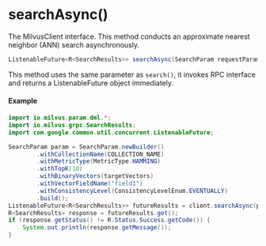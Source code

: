 # searchAsync()

The MilvusClient interface. This method conducts an approximate nearest neighbor (ANN) search asynchronously.

```java
ListenableFuture<R<SearchResults>> searchAsync(SearchParam requestParam);
```

This method uses the same parameter as `search()`, it invokes RPC interface and returns a ListenableFuture object immediately.

#### Example

```java
import io.milvus.param.dml.*;
import io.milvus.grpc.SearchResults;
import com.google.common.util.concurrent.ListenableFuture;

SearchParam param = SearchParam.newBuilder()
        .withCollectionName(COLLECTION_NAME)
        .withMetricType(MetricType.HAMMING)
        .withTopK(10)
        .withBinaryVectors(targetVectors)
        .withVectorFieldName("field1")
        .withConsistencyLevel(ConsistencyLevelEnum.EVENTUALLY)
        .build();
ListenableFuture<R<SearchResults>> futureResults = client.searchAsync(param);
R<SearchResults> response = futureResults.get();
if (response.getStatus() != R.Status.Success.getCode()) {
    System.out.println(response.getMessage());
}
```
